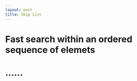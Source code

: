 ```yaml
---
layout: post
title: Skip List
---
```


# Fast search within an ordered sequence of elemets
# ......
